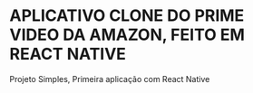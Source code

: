 <h1>APLICATIVO CLONE DO PRIME VIDEO DA AMAZON, FEITO EM REACT NATIVE</h1>

<p>Projeto Simples, Primeira aplicação com React Native</p>
